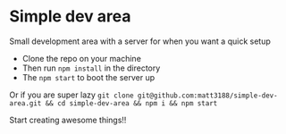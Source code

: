 # Simple dev area
Small development area with a server for when you want a quick setup

- Clone the repo on your machine
- Then run `npm install` in the directory
- The `npm start` to boot the server up

Or if you are super lazy `git clone git@github.com:matt3188/simple-dev-area.git && cd simple-dev-area && npm i && npm start`

Start creating awesome things!!
